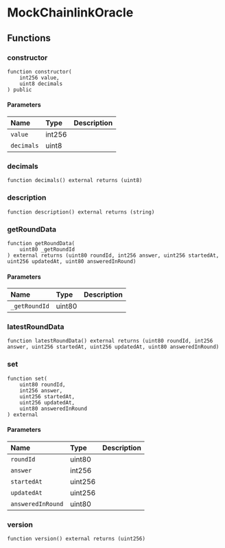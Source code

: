 # MockChainlinkOracle

## Functions

### constructor

```solidity
function constructor(
    int256 value,
    uint8 decimals
) public
```

#### Parameters

| Name | Type | Description |
| :--- | :--- | :---------- |
| `value` | int256 |  |
| `decimals` | uint8 |  |

### decimals

```solidity
function decimals() external returns (uint8)
```

### description

```solidity
function description() external returns (string)
```

### getRoundData

```solidity
function getRoundData(
    uint80 _getRoundId
) external returns (uint80 roundId, int256 answer, uint256 startedAt, uint256 updatedAt, uint80 answeredInRound)
```

#### Parameters

| Name | Type | Description |
| :--- | :--- | :---------- |
| `_getRoundId` | uint80 |  |

### latestRoundData

```solidity
function latestRoundData() external returns (uint80 roundId, int256 answer, uint256 startedAt, uint256 updatedAt, uint80 answeredInRound)
```

### set

```solidity
function set(
    uint80 roundId,
    int256 answer,
    uint256 startedAt,
    uint256 updatedAt,
    uint80 answeredInRound
) external
```

#### Parameters

| Name | Type | Description |
| :--- | :--- | :---------- |
| `roundId` | uint80 |  |
| `answer` | int256 |  |
| `startedAt` | uint256 |  |
| `updatedAt` | uint256 |  |
| `answeredInRound` | uint80 |  |

### version

```solidity
function version() external returns (uint256)
```

